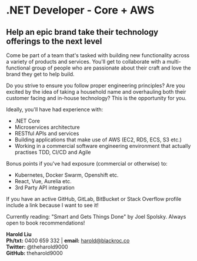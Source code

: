 .NET Developer - Core + AWS
======

## Help an epic brand take their technology offerings to the next level

Come be part of a team that's tasked with building new functionality across a variety of products and services. You'll get to collaborate with a multi-functional group of people who are passionate about their craft and love the brand they get to help build.

Do you strive to ensure you follow proper engineering principles? Are you excited by the idea of taking a household name and overhauling both their customer facing and in-house technology? This is the opportunity for you.

Ideally, you'll have had experience with:

* .NET Core
* Microservices architecture
* RESTful APIs and services
* Building applications that make use of AWS (EC2, RDS, ECS, S3 etc.)
* Working in a commercial software engineering environment that actually practises TDD, CI/CD and Agile

Bonus points if you've had exposure (commercial or otherwise) to:

* Kubernetes, Docker Swarm, Openshift etc.
* React, Vue, Aurelia etc.
* 3rd Party API integration

If you have an active GitHub, GitLab, BitBucket or Stack Overflow profile include a link because I want to see it!

Currently reading: "Smart and Gets Things Done" by Joel Spolsky. Always open to book recommendations!

**Harold Liu**</br>
**Ph/txt:** 0400 659 332 | **email:** harold@blackroc.co</br>
**Twitter:** @theharold9000</br>
**GitHub:** theharold9000</br>